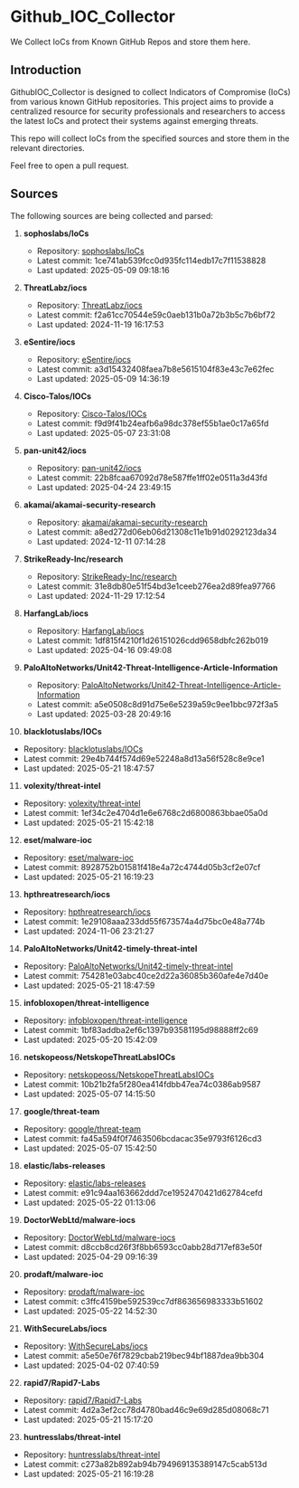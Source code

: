 # Github_IOC_Collector

We Collect IoCs from Known GitHub Repos and store them here. 

## Introduction

GithubIOC_Collector is designed to collect Indicators of Compromise (IoCs) from various known GitHub repositories. This project aims to provide a centralized resource for security professionals and researchers to access the latest IoCs and protect their systems against emerging threats.

This repo will collect IoCs from the specified sources and store them in the relevant directories.

Feel free to open a pull request.

## Sources

The following sources are being collected and parsed:

1. **sophoslabs/IoCs**
   - Repository: [sophoslabs/IoCs](https://github.com/sophoslabs/IoCs)
   - Latest commit: 1ce741ab539fcc0d935fc114edb17c7f11538828
   - Last updated: 2025-05-09 09:18:16

2. **ThreatLabz/iocs**
   - Repository: [ThreatLabz/iocs](https://github.com/ThreatLabz/iocs)
   - Latest commit: f2a61cc70544e59c0aeb131b0a72b3b5c7b6bf72
   - Last updated: 2024-11-19 16:17:53

3. **eSentire/iocs**
   - Repository: [eSentire/iocs](https://github.com/eSentire/iocs)
   - Latest commit: a3d15432408faea7b8e5615104f83e43c7e62fec
   - Last updated: 2025-05-09 14:36:19

4. **Cisco-Talos/IOCs**
   - Repository: [Cisco-Talos/IOCs](https://github.com/Cisco-Talos/IOCs)
   - Latest commit: f9d9f41b24eafb6a98dc378ef55b1ae0c17a65fd
   - Last updated: 2025-05-07 23:31:08

5. **pan-unit42/iocs**
   - Repository: [pan-unit42/iocs](https://github.com/pan-unit42/iocs)
   - Latest commit: 22b8fcaa67092d78e587ffe1ff02e0511a3d43fd
   - Last updated: 2025-04-24 23:49:15

6. **akamai/akamai-security-research**
   - Repository: [akamai/akamai-security-research](https://github.com/akamai/akamai-security-research)
   - Latest commit: a8ed272d06eb06d21308c11e1b91d0292123da34
   - Last updated: 2024-12-11 07:14:28

7. **StrikeReady-Inc/research**
   - Repository: [StrikeReady-Inc/research](https://github.com/StrikeReady-Inc/research)
   - Latest commit: 31e8db80e51f54bd3e1ceeb276ea2d89fea97766
   - Last updated: 2024-11-29 17:12:54

8. **HarfangLab/iocs**
   - Repository: [HarfangLab/iocs](https://github.com/HarfangLab/iocs)
   - Latest commit: 1df815f4210f1d26151026cdd9658dbfc262b019
   - Last updated: 2025-04-16 09:49:08

9. **PaloAltoNetworks/Unit42-Threat-Intelligence-Article-Information**
   - Repository: [PaloAltoNetworks/Unit42-Threat-Intelligence-Article-Information](https://github.com/PaloAltoNetworks/Unit42-Threat-Intelligence-Article-Information)
   - Latest commit: a5e0508c8d91d75e6e5239a59c9ee1bbc972f3a5
   - Last updated: 2025-03-28 20:49:16

10. **blacklotuslabs/IOCs**
   - Repository: [blacklotuslabs/IOCs](https://github.com/blacklotuslabs/IOCs)
   - Latest commit: 29e4b744f574d69e52248a8d13a56f528c8e9ce1
   - Last updated: 2025-05-21 18:47:57

11. **volexity/threat-intel**
   - Repository: [volexity/threat-intel](https://github.com/volexity/threat-intel)
   - Latest commit: 1ef34c2e4704d1e6e6768c2d6800863bbae05a0d
   - Last updated: 2025-05-21 15:42:18

12. **eset/malware-ioc**
   - Repository: [eset/malware-ioc](https://github.com/eset/malware-ioc)
   - Latest commit: 8928752b01581f418e4a72c4744d05b3cf2e07cf
   - Last updated: 2025-05-21 16:19:23

13. **hpthreatresearch/iocs**
   - Repository: [hpthreatresearch/iocs](https://github.com/hpthreatresearch/iocs)
   - Latest commit: 1e29108aaa233dd55f673574a4d75bc0e48a774b
   - Last updated: 2024-11-06 23:21:27

14. **PaloAltoNetworks/Unit42-timely-threat-intel**
   - Repository: [PaloAltoNetworks/Unit42-timely-threat-intel](https://github.com/PaloAltoNetworks/Unit42-timely-threat-intel)
   - Latest commit: 754281e03abc40ce2d22a36085b360afe4e7d40e
   - Last updated: 2025-05-21 18:47:59

15. **infobloxopen/threat-intelligence**
   - Repository: [infobloxopen/threat-intelligence](https://github.com/infobloxopen/threat-intelligence)
   - Latest commit: 1bf83addba2ef6c1397b93581195d98888ff2c69
   - Last updated: 2025-05-20 15:42:09

16. **netskopeoss/NetskopeThreatLabsIOCs**
   - Repository: [netskopeoss/NetskopeThreatLabsIOCs](https://github.com/netskopeoss/NetskopeThreatLabsIOCs)
   - Latest commit: 10b21b2fa5f280ea414fdbb47ea74c0386ab9587
   - Last updated: 2025-05-07 14:15:50

17. **google/threat-team**
   - Repository: [google/threat-team](https://github.com/google/threat-team)
   - Latest commit: fa45a594f0f7463506bcdacac35e9793f6126cd3
   - Last updated: 2025-05-07 15:42:50

18. **elastic/labs-releases**
   - Repository: [elastic/labs-releases](https://github.com/elastic/labs-releases)
   - Latest commit: e91c94aa163662ddd7ce1952470421d62784cefd
   - Last updated: 2025-05-22 01:13:06

19. **DoctorWebLtd/malware-iocs**
   - Repository: [DoctorWebLtd/malware-iocs](https://github.com/DoctorWebLtd/malware-iocs)
   - Latest commit: d8ccb8cd26f3f8bb6593cc0abb28d717ef83e50f
   - Last updated: 2025-04-29 09:16:39

20. **prodaft/malware-ioc**
   - Repository: [prodaft/malware-ioc](https://github.com/prodaft/malware-ioc)
   - Latest commit: c3ffc4159be592539cc7df863656983333b51602
   - Last updated: 2025-05-22 14:52:30

21. **WithSecureLabs/iocs**
   - Repository: [WithSecureLabs/iocs](https://github.com/WithSecureLabs/iocs)
   - Latest commit: a5e50e76f7829cbab219bec94bf1887dea9bb304
   - Last updated: 2025-04-02 07:40:59

22. **rapid7/Rapid7-Labs**
   - Repository: [rapid7/Rapid7-Labs](https://github.com/rapid7/Rapid7-Labs)
   - Latest commit: 4d2a3ef2cc78d4780bad46c9e69d285d08068c71
   - Last updated: 2025-05-21 15:17:20

23. **huntresslabs/threat-intel**
   - Repository: [huntresslabs/threat-intel](https://github.com/huntresslabs/threat-intel)
   - Latest commit: c273a82b892ab94b794969135389147c5cab513d
   - Last updated: 2025-05-21 16:19:28

